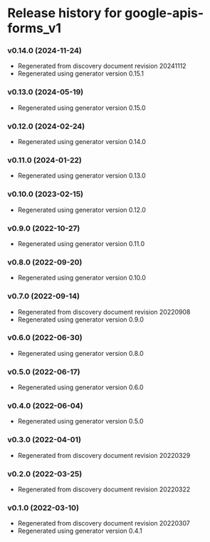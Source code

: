 # Release history for google-apis-forms_v1

### v0.14.0 (2024-11-24)

* Regenerated from discovery document revision 20241112
* Regenerated using generator version 0.15.1

### v0.13.0 (2024-05-19)

* Regenerated using generator version 0.15.0

### v0.12.0 (2024-02-24)

* Regenerated using generator version 0.14.0

### v0.11.0 (2024-01-22)

* Regenerated using generator version 0.13.0

### v0.10.0 (2023-02-15)

* Regenerated using generator version 0.12.0

### v0.9.0 (2022-10-27)

* Regenerated using generator version 0.11.0

### v0.8.0 (2022-09-20)

* Regenerated using generator version 0.10.0

### v0.7.0 (2022-09-14)

* Regenerated from discovery document revision 20220908
* Regenerated using generator version 0.9.0

### v0.6.0 (2022-06-30)

* Regenerated using generator version 0.8.0

### v0.5.0 (2022-06-17)

* Regenerated using generator version 0.6.0

### v0.4.0 (2022-06-04)

* Regenerated using generator version 0.5.0

### v0.3.0 (2022-04-01)

* Regenerated from discovery document revision 20220329

### v0.2.0 (2022-03-25)

* Regenerated from discovery document revision 20220322

### v0.1.0 (2022-03-10)

* Regenerated from discovery document revision 20220307
* Regenerated using generator version 0.4.1

